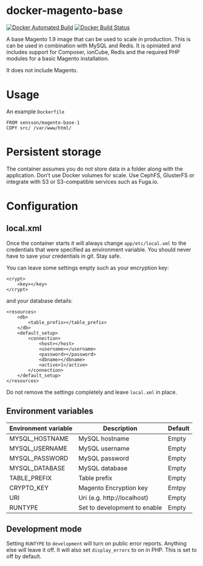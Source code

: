 # docker-magento-base

[![Docker Automated Build](https://img.shields.io/docker/automated/sensson/magento-base-1.svg)]() [![Docker Build Status](https://img.shields.io/docker/build/sensson/magento-base-1.svg)]()

A base Magento 1.9 image that can be used to scale in production. This is can
be used in combination with MySQL and Redis. It is opiniated and includes
support for Composer, ionCube, Redis and the required PHP modules for a basic 
Magento installation.

It does not include Magento. 

# Usage

An example `Dockerfile`

```
FROM sensson/magento-base-1
COPY src/ /var/www/html/
```

# Persistent storage

The container assumes you do not store data in a folder along with the
application. Don't use Docker volumes for scale. Use CephFS, GlusterFS or
integrate with S3 or S3-compatible services such as Fuga.io.

# Configuration

## local.xml

Once the container starts it will always change `app/etc/local.xml` to the
credentials that were specified as environment variable. You should never have
to save your credentials in git. Stay safe.

You can leave some settings empty such as your encryption key:

```
<crypt>
    <key></key>
</crypt>
```

and your database details:

```
<resources>
    <db>
        <table_prefix></table_prefix>
    </db>
    <default_setup>
        <connection>
            <host></host>
            <username></username>
            <password></password>
            <dbname></dbname>
            <active>1</active>
        </connection>
    </default_setup>
</resources>
```

Do not remove the settings completely and leave `local.xml` in place.

## Environment variables

Environment variable  | Description                   | Default
--------------------  | -----------                   | -------
MYSQL_HOSTNAME        | MySQL hostname                | Empty
MYSQL_USERNAME        | MySQL username                | Empty
MYSQL_PASSWORD        | MySQL password                | Empty
MYSQL_DATABASE        | MySQL database                | Empty
TABLE_PREFIX          | Table prefix                  | Empty
CRYPTO_KEY            | Magento Encryption key        | Emtpy
URI                   | Uri (e.g. http://localhost)   | Empty
RUNTYPE               | Set to development to enable  | Empty

## Development mode

Setting `RUNTYPE` to `development` will turn on public error reports. Anything
else will leave it off. It will also set `display_errors` to on in PHP. This is
set to off by default.
